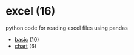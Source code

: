# excel (16)
python code for reading excel files using pandas

+ [basic](basic/README.md) (10)
+ [chart](chart/README.md) (6)
